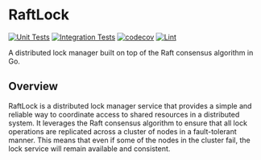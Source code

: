 # RaftLock

[![Unit Tests](https://github.com/jathurchan/raftlock/actions/workflows/unit-tests.yml/badge.svg)](https://github.com/jathurchan/raftlock/actions/workflows/unit-tests.yml)
[![Integration Tests](https://github.com/jathurchan/raftlock/actions/workflows/integration-tests.yml/badge.svg)](https://github.com/jathurchan/raftlock/actions/workflows/integration-tests.yml)
[![codecov](https://codecov.io/gh/jathurchan/raftlock/graph/badge.svg?token=RW0H2MKNMV)](https://codecov.io/gh/jathurchan/raftlock)
[![Lint](https://github.com/jathurchan/raftlock/actions/workflows/lint.yml/badge.svg)](https://github.com/jathurchan/raftlock/actions/workflows/lint.yml)

A distributed lock manager built on top of the Raft consensus algorithm in Go.

## Overview

RaftLock is a distributed lock manager service that provides a simple and reliable way to coordinate access to shared resources in a distributed system. It leverages the Raft consensus algorithm to ensure that all lock operations are replicated across a cluster of nodes in a fault-tolerant manner. This means that even if some of the nodes in the cluster fail, the lock service will remain available and consistent.
